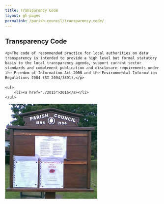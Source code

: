 ```yaml
---
title: Transparency Code
layout: gh-pages
permalink: /parish-council/transparency-code/
---
```


<div class="panelLeft">
	<h2>Transparency Code</h2>

	<p>The code of recommended practice for local authorities on data transparency is intended to provide a high level but formal statutory basis to the local transparency agenda, support current sector standards and complement publication and disclosure requirements under the Freedom of Information Act 2000 and the Environmental Information Regulations 2004 (SI 2004/3391).</p>

	<ul>
		<li><a href="./2015">2015</a></li>
	</ul>
</div>

<div class="panelRight">
	<img src="/common/image/noticeBoard.jpg" alt="Notice Board" width="300" height="309" />
</div>